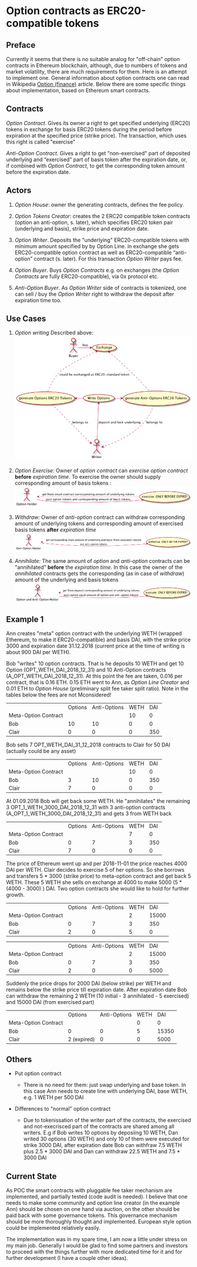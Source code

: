 # Option contracts as ERC20-compatible tokens

## Preface

Currently it seems that there is no suitable analog for "off-chain" option contracts in Ethereum blockchain, although, due to numbers of tokens and market volatility, there are much requirements for them. Here is an attempt to implement one. General information about option contracts one can read in Wikipedia [Option (finance)](https://en.wikipedia.org/wiki/Option_(finance)) article. Below there are some specific things about implementation, based on Ethereum smart contracts.


## Contracts

*Option Contract*. Gives its owner a right to get specified underlying (ERC20) tokens in exchange for basis ERC20 tokens during the period before expiration at the specified price (strike price). The transaction, which uses this right is called "exercise"

*Anti-Option Contract*. Gives a right to get "non-exercised" part of deposited underlying and “exercised” part of basis token after the expiration date, or, if combined with *Option Contract*, to get the corresponding token amount before the expiration date.

## Actors

1. *Option House*: owner the generating contracts, defines the fee policy.

1. *Option Tokens Creator*: creates the 2 ERC20 compatible token contracts
 (option an anti-option, s. later), which specifies ERC20 token pair
 (underlying and basis), strike price  and expiration date.

1. *Option Writer*. Deposits the  "underlying" ERC20-compatible tokens with minimum amount specified by by Option Line. in exchange she gets ERC20-compatible option contract  as well  as ERC20-compatible “anti-option” contract (s. later). For this transaction *Option Writer* pays fee.

1. *Option Buyer*. Buys *Option Contracts* e.g. on exchanges (the *Option Contracts* are fully ERC20-compatible), via 0x protocol etc.

1. *Anti-Option Buyer*. As *Option Writer* side of contracts is tokenized, one can sell / buy the *Option Writer* right to withdraw the deposit after expiration time too.

## Use Cases
1. *Option writing*
Described above:![Option Writing](docs/dias/write.png)

1. *Option Exercise:*
Owner of *option contract* can *exercise option contract* **before** *expiration time*. To exercise the owner
should supply corresponding amount of basis tokens : ![Option Writing](docs/dias/exec.png)
1. *Withdraw:*
Owner of *anti-option* contract can withdraw corresponding amount of underlying tokens and corresponding amount of exercised basis tokens **after** *expiration time*![Option Writing](docs/dias/withdraw.png)
1. *Annihilate:*
The same amount of *option* and *anti-option* contracts can be "annihilated" **before** the *expiration time*. In this case the owner of the *annihilated* contracts gets the corresponding (as in case of *withdraw*) amount of the underlying and basis tokens![Option Writing](docs/dias/annihilate.png)


## Example 1

Ann creates "meta" option contract with the underlying WETH (wrapped Ethereum, to make it ERC20-compatible) and basis DAI, with the strike price 3000 and expiration date 31.12.2018 (current price at the time of writing is about  900 DAI per WETH).

Bob "writes" 10 option contracts. That is he deposits 10 WETH and get 10 Option (OPT_WETH_DAI_2018_12_31) and 10 Anti-Option contracts (A_OPT_WETH_DAI_2018_12_31).  At this point the fee are taken, 0.016 per contract, that is 0.16 ETH. 0.15 ETH went to Ann, as *Option Line Creator* and 0.01 ETH to *Option House* (preliminary split fee taker split ratio). Note in the tables below the fees are not Mconsidered!

<table>
  <tr>
    <td></td>
    <td>Options</td>
    <td>Anti-Options</td>
    <td>WETH</td>
    <td>DAI</td>
  </tr>
  <tr>
    <td>Meta-Option Contract</td>
    <td></td>
    <td></td>
    <td>10</td>
    <td>0</td>
  </tr>
  <tr>
    <td>Bob</td>
    <td>10</td>
    <td>10</td>
    <td>0</td>
    <td>0</td>
  </tr>
  <tr>
    <td>Clair</td>
    <td>0</td>
    <td>0</td>
    <td>0</td>
    <td>350</td>
  </tr>
</table>


Bob sells 7  OPT_WETH_DAI_31_12_2018 contracts to Clair for 50 DAI (actually could be any asset)

<table>
<tr>
  <td></td>
  <td>Options</td>
  <td>Anti-Options</td>
  <td>WETH</td>
  <td>DAI</td>
</tr>
  <tr>
    <td>Meta-Option Contract</td>
    <td></td>
    <td></td>
    <td>10</td>
    <td>0</td>
  </tr>
  <tr>
    <td>Bob</td>
    <td>3</td>
    <td>10</td>
    <td>0</td>
    <td>350</td>
  </tr>
  <tr>
    <td>Clair</td>
    <td>7</td>
    <td>0</td>
    <td>0</td>
    <td>0</td>
  </tr>
</table>


At 01.09.2018 Bob will get back some WETH. He "annihilates" the remaining 3 OPT_1_WETH_3000_DAI_2018_12_31 with 3 anti-option contracts (A_OPT_1_WETH_3000_DAI_2018_12_31) and gets 3 from WETH back

<table>
<tr>
  <td></td>
  <td>Options</td>
  <td>Anti-Options</td>
  <td>WETH</td>
  <td>DAI</td>
</tr>
  <tr>
    <td>Meta-Option Contract</td>
    <td></td>
    <td></td>
    <td>7</td>
    <td>0</td>
  </tr>
  <tr>
    <td>Bob</td>
    <td>0</td>
    <td>7</td>
    <td>3</td>
    <td>350</td>
  </tr>
  <tr>
    <td>Clair</td>
    <td>7</td>
    <td>0</td>
    <td>0</td>
    <td>0</td>
  </tr>
</table>


The price of Ethereum went up and per 2018-11-01 the price reaches 4000 DAI per WETH. Clair decides to exercise 5 of her options. So she borrows and transfers 5 * 3000 (strike price) to meta-option contract and get back 5 WETH. These 5 WETH she sells on exchange at 4000 to make 5000 (5 * (4000 - 3000) ) DAI. Two option contracts she would like to hold for further growth.

<table>
<tr>
  <td></td>
  <td>Options</td>
  <td>Anti-Options</td>
  <td>WETH</td>
  <td>DAI</td>
</tr>
  </tr>
  <tr>
    <td>Meta-Option Contract</td>
    <td></td>
    <td></td>
    <td>2</td>
    <td>15000</td>
  </tr>
  <tr>
    <td>Bob</td>
    <td>0</td>
    <td>7</td>
    <td>3</td>
    <td>350</td>
  </tr>
  <tr>
    <td>Clair</td>
    <td>2</td>
    <td>0</td>
    <td>5</td>
    <td>0</td>
  </tr>
</table>


<table>
<tr>
  <td></td>
  <td>Options</td>
  <td>Anti-Options</td>
  <td>WETH</td>
  <td>DAI</td>
</tr>
  <tr>
    <td>Meta-Option Contract</td>
    <td></td>
    <td></td>
    <td>2</td>
    <td>15000</td>
  </tr>
  <tr>
    <td>Bob</td>
    <td>0</td>
    <td>7</td>
    <td>3</td>
    <td>350</td>
  </tr>
  <tr>
    <td>Clair</td>
    <td>2</td>
    <td>0</td>
    <td>0</td>
    <td>5000</td>
  </tr>
</table>


Suddenly the price drops for 2000 DAI (below strike) per WETH and remains below the strike price till expiration date. After expiration date Bob can withdraw the remaining 2 WETH (10 initial - 3 annihilated - 5 exercised) and 15000 DAI (from exercised part)



<table>
<tr>
  <td></td>
  <td>Options</td>
  <td>Anti-Options</td>
  <td>WETH</td>
  <td>DAI</td>
</tr>
  <tr>
    <td>Meta-Option Contract</td>
    <td></td>
    <td></td>
    <td>0</td>
    <td>0</td>
  </tr>
  <tr>
    <td>Bob</td>
    <td>0</td>
    <td>0</td>
    <td>5</td>
    <td>15350</td>
  </tr>
  <tr>
    <td>Clair</td>
    <td>2 (expired)</td>
    <td>0</td>
    <td>0</td>
    <td>5000</td>
  </tr>
</table>


## Others

* Put option contract

    * There is no need for them: just swap underlying and base token. In this case Ann needs to create line with underlying DAI, base WETH, e.g. 1 WETH per 500 DAI

* Differences to "normal" option contract

    * Due to tokenissation of the writer part of the contracts, the exercised and not-execrisced part of the contracts are shared among all writers. E.g if Bob writes 10 options by deposiing 10 WETH, Dan writed 30 options (30 WETH) and only 10 of them were executed for strike 3000 DAI, after expiration date Bob can withfraw 7.5 WETH plus 2.5 * 3000 DAI and Dan can withdraw 22.5 WETH and 7.5 * 3000 DAI



## Current State

As POC the smart contracts with pluggable fee taker mechanism are implemented, and partially tested (code audit is needed). I believe that one needs to make some community  and option line creator (in the example Ann) should be chosen on one hand via auction, on the other should be paid back with some governance tokens. This governance mechanism should be more thoroughly thought and implemented. European style option could be implemented relatively easily.

The implementation was in my spare time, I am now a little under stress on my main job. Generally I would be glad to find some partners and investors to proceed with the things further with more dedicated time for it and for further development (I have a couple other ideas).
